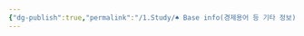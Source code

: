 ```yaml
---
{"dg-publish":true,"permalink":"/1.Study/♠ Base info(경제용어 등 기타 정보)/기타/계절,월/11월/","created":"2023-05-31T15:15:58.500+09:00","updated":"2025-06-03T20:07:22.399+09:00"}
---
```


